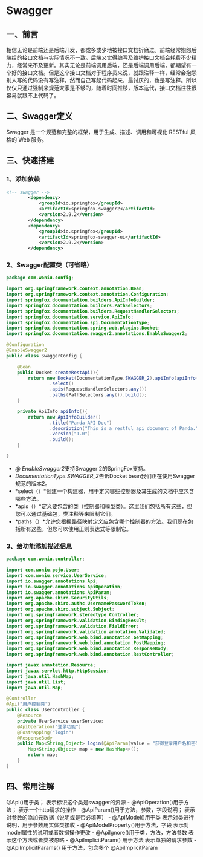 # Swagger

## 一、前言

相信无论是前端还是后端开发，都或多或少地被接口文档折磨过。前端经常抱怨后端给的接口文档与实际情况不一致。后端又觉得编写及维护接口文档会耗费不少精力，经常来不及更新。其实无论是前端调用后端，还是后端调用后端，都期望有一个好的接口文档。但是这个接口文档对于程序员来说，就跟注释一样，经常会抱怨别人写的代码没有写注释，然而自己写起代码起来，最讨厌的，也是写注释。所以仅仅只通过强制来规范大家是不够的，随着时间推移，版本迭代，接口文档往往很容易就跟不上代码了。



## 二、Swagger定义

Swagger 是一个规范和完整的框架，用于生成、描述、调用和可视化 RESTful 风格的 Web 服务。



## 三、快速搭建

### 1、添加依赖

```xml
<!-- swagger -->
        <dependency>
            <groupId>io.springfox</groupId>
            <artifactId>springfox-swagger2</artifactId>
            <version>2.9.2</version>
        </dependency>
        <dependency>
            <groupId>io.springfox</groupId>
            <artifactId>springfox-swagger-ui</artifactId>
            <version>2.9.2</version>
        </dependency>
```

### 2、Swagger配置类（可省略）

```java
package com.woniu.config;

import org.springframework.context.annotation.Bean;
import org.springframework.context.annotation.Configuration;
import springfox.documentation.builders.ApiInfoBuilder;
import springfox.documentation.builders.PathSelectors;
import springfox.documentation.builders.RequestHandlerSelectors;
import springfox.documentation.service.ApiInfo;
import springfox.documentation.spi.DocumentationType;
import springfox.documentation.spring.web.plugins.Docket;
import springfox.documentation.swagger2.annotations.EnableSwagger2;

@Configuration
@EnableSwagger2
public class SwaggerConfig {

    @Bean
    public Docket createRestApi(){
        return new Docket(DocumentationType.SWAGGER_2).apiInfo(apiInfo())
                .select()
                .apis(RequestHandlerSelectors.any())
                .paths(PathSelectors.any()).build();
    }

    private ApiInfo apiInfo(){
        return new ApiInfoBuilder()
                .title("Panda API Doc")
                .description("This is a restful api document of Panda.")
                .version("1.0")
                .build();
    }

}

```

- *@ EnableSwagger2*支持Swagger 2的SpringFox支持。
- *DocumentationType.SWAGGER_2*告诉Docket bean我们正在使用Swagger规范的版本2。
- *select（）*创建一个构建器，用于定义哪些控制器及其生成的文档中应包含哪些方法。
- *apis（）*定义要包含的类（控制器和模型类）。这里我们包括所有这些，但您可以通过基础包，类注释等来限制它们。
- *paths（）*允许您根据路径映射定义应包含哪个控制器的方法。我们现在包括所有这些，但您可以使用正则表达式等限制它。

### 3、给功能添加描述信息

```java
package com.woniu.controller;

import com.woniu.pojo.User;
import com.woniu.service.UserService;
import io.swagger.annotations.Api;
import io.swagger.annotations.ApiOperation;
import io.swagger.annotations.ApiParam;
import org.apache.shiro.SecurityUtils;
import org.apache.shiro.authc.UsernamePasswordToken;
import org.apache.shiro.subject.Subject;
import org.springframework.stereotype.Controller;
import org.springframework.validation.BindingResult;
import org.springframework.validation.FieldError;
import org.springframework.validation.annotation.Validated;
import org.springframework.web.bind.annotation.GetMapping;
import org.springframework.web.bind.annotation.PostMapping;
import org.springframework.web.bind.annotation.ResponseBody;
import org.springframework.web.bind.annotation.RestController;

import javax.annotation.Resource;
import javax.servlet.http.HttpSession;
import java.util.HashMap;
import java.util.List;
import java.util.Map;

@Controller
@Api("用户控制类")
public class UserController {
    @Resource
    private UserService userService;
    @ApiOperation("登录功能")
    @PostMapping("login")
    @ResponseBody
    public Map<String,Object> login(@ApiParam(value = "获得登录用户名和密码",required = true)  User user){
        Map<String,Object> map = new HashMap<>();
        return map;
    }
}

```

## 四、常用注解

 @Api()用于类； 
表示标识这个类是swagger的资源 
\- @ApiOperation()用于方法； 
表示一个http请求的操作 
\- @ApiParam()用于方法，参数，字段说明； 
表示对参数的添加元数据（说明或是否必填等） 
\- @ApiModel()用于类 
表示对类进行说明，用于参数用实体类接收 
\- @ApiModelProperty()用于方法，字段 
表示对model属性的说明或者数据操作更改 
\- @ApiIgnore()用于类，方法，方法参数 
表示这个方法或者类被忽略 
\- @ApiImplicitParam() 用于方法 
表示单独的请求参数 
\- @ApiImplicitParams() 用于方法，包含多个 @ApiImplicitParam